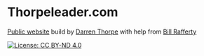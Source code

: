 # Thorpeleader.com

[Public website](https://thorpeleader.com/) build by [Darren Thorpe](https://github.com/Daztravbot) with help from [Bill Rafferty](https://github.com/billrafferty)

[![License: CC BY-ND 4.0](https://img.shields.io/badge/License-CC_BY--ND_4.0-lightgrey.svg)](https://creativecommons.org/licenses/by-nd/4.0/)

